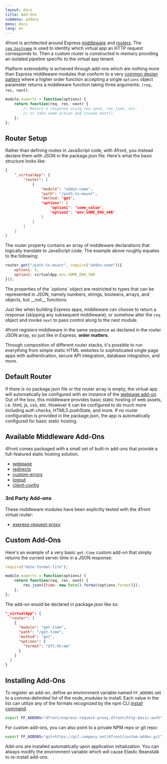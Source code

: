 ```yaml
---
layout: docs
title: Add-Ons
submenu: addons
menu: docs
lang: en
---
```


4front is architected around Express [middleware](http://expressjs.com/guide/using-middleware.html) and [routers](http://expressjs.com/4x/api.html#router). The [`req.hostname`](http://expressjs.com/api.html#req.hostname) is used to identity which virtual app an HTTP request corresponds to. Then a custom router is constructed in memory providing an isolated pipeline specific to the virtual app tenant.

Platform extensibility is achieved through add-ons which are nothing more than Express middleware modules that conform to a very [common design pattern](http://bites.goodeggs.com/posts/export-this/#higher_order_function) where a higher order function accepting a single `options` object parameter returns a middleware function taking three arguments: `(req, res, next)`.

~~~js
module.exports = function(options) {
	return function(req, res, next) {
		// Return a response using res.send, res.json, etc.
		// or take some action and invoke next().
	};
};
~~~

## Router Setup
Rather than defining routes in JavaScript code, with 4front, you instead declare them with JSON in the package.json file. Here's what the basic structure looks like:

~~~json
{
	"_virtualApp": {
 		"router": [
 			{
 				"module": "addon-name",
 				"path": "/path-to-mount",
 				"method: "get",
 				"options": {
 					"option1": "some_value",
					"option2": "env:SOME_ENV_VAR"
 				}
 			}
 		]
 	}
}
~~~

The router property contains an array of middleware declarations that logically translate to JavaScript code. The example above roughly equates to the following:

~~~js
router.get("/path-to-mount", require("addon-name")({
	option1: 5,
	option2: virtualApp.env.SOME_ENV_VAR
}));
~~~

<div class="doc-box doc-info" markdown="1">
The properties of the `options` object are restricted to types that can be represented in JSON, namely numbers, strings, booleans, arrays, and objects, but __not__ functions.
</div>

Just like when building Express apps, middleware can choose to return a response (skipping any subsequent middleware), or somehow alter the `req` object and invoke `next` to pass control along to the next module.

<div class="doc-box doc-info" markdown="1">
4front registers middleware in the same sequence as declared in the router JSON array, so just like in Express, <strong>order matters</strong>.
</div>

Through composition of different router stacks, it's possible to run everything from simple static HTML websites to sophisticated single page apps with authentication, secure API integration, database integration, and more.

## Default Router
If there is no package.json file or the router array is empty, the virtual app will automatically be configured with an instance of the [webpage add-on](/docs/addons/webpage.html). Out of the box, this middleware provides basic static hosting of web assets, i.e. html, js, css, etc. However it can be configured to do much more including auth checks, HTML5 pushState, and more. If no router configuration is provided in the package.json, the app is automatically configured for basic static hosting.


## Available Middleware Add-Ons

4front comes packaged with a small set of built-in add-ons that provide a full-featured static hosting solution.

* [webpage](/docs/addons/webpage)
* [redirects](/docs/addons/redirects.html)
* [custom-errors](/docs/addons/custom-errors.html)
* [logout](/docs/addons/logout.html)
* [client-config](/docs/addons/logout.html)

### 3rd Party Add-ons
These middleware modules have been explicitly tested with the 4front virtual router:

* [express-request-proxy](/docs/addons/express-request-proxy.html)

## Custom Add-Ons

Here's an example of a very basic `get-time` custom add-on that simply returns the current server time in a JSON response:

~~~js
require("date-format-lite");

module.exports = function(options) {
	return function(req, res, next) {
		res.json({time: new Date().format(options.format)});
	};
};
~~~

The add-on would be declared in package.json like so:

~~~json
"_virtualApp": {
  "router": [
    {
      "module": "get-time",
      "path": "/get-time",
      "method": "get",
      "options": {
        "format": "UTC:hh:mm"
      }
    }
  ]
}
~~~

## Installing Add-Ons
To register an add-on, define an environment variable named `FF_ADDONS` set to a comma-delimited list of the node_modules to install. Each value in the list can utilize any of the formats recognized by the npm CLI [install command](https://docs.npmjs.com/cli/install).

~~~sh
export FF_ADDONS="4front/express-request-proxy,4front/http-basic-auth"
~~~

For custom add-ons, you can also point to a private NPM repo or git repo:

~~~sh
export FF_ADDONS="git+https://git.company.net/4front/custom-addon.git"
~~~

Add-ons are installed automatically upon application initialization. You can always modify the environment variable which will cause Elastic Beanstalk to re-install add-ons.
